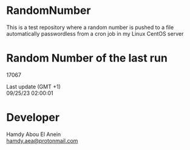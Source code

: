 # RandomNumber    
This is a test repository where a random number is pushed to a file automatically passwordless from a cron job in my Linux CentOS server    
# Random Number of the last run   
17067
      
Last update (GMT +1)    
09/25/23 02:00:01
# Developer    
Hamdy Abou El Anein   
hamdy.aea@protonmail.com
